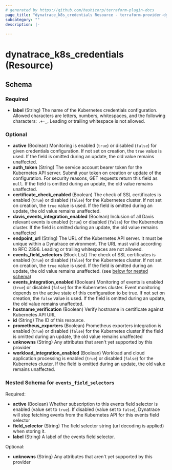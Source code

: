 ```yaml
---
# generated by https://github.com/hashicorp/terraform-plugin-docs
page_title: "dynatrace_k8s_credentials Resource - terraform-provider-dynatrace"
subcategory: ""
description: |-
  
---
```


# dynatrace_k8s_credentials (Resource)





<!-- schema generated by tfplugindocs -->
## Schema

### Required

- **label** (String) The name of the Kubernetes credentials configuration.  Allowed characters are letters, numbers, whitespaces, and the following characters: `.+-_`. Leading or trailing whitespace is not allowed.

### Optional

- **active** (Boolean) Monitoring is enabled (`true`) or disabled (`false`) for given credentials configuration.  If not set on creation, the `true` value is used.  If the field is omitted during an update, the old value remains unaffected.
- **auth_token** (String) The service account bearer token for the Kubernetes API server.  Submit your token on creation or update of the configuration. For security reasons, GET requests return this field as `null`.  If the field is omitted during an update, the old value remains unaffected.
- **certificate_check_enabled** (Boolean) The check of SSL certificates is enabled (`true`) or disabled (`false`) for the Kubernetes cluster.  If not set on creation, the `true` value is used.  If the field is omitted during an update, the old value remains unaffected.
- **davis_events_integration_enabled** (Boolean) Inclusion of all Davis relevant events is enabled (`true`) or disabled (`false`) for the Kubernetes cluster. If the field is omitted during an update, the old value remains unaffected
- **endpoint_url** (String) The URL of the Kubernetes API server.  It must be unique within a Dynatrace environment.  The URL must valid according to RFC 2396. Leading or trailing whitespaces are not allowed.
- **events_field_selectors** (Block List) The check of SSL certificates is enabled (`true`) or disabled (`false`) for the Kubernetes cluster.  If not set on creation, the `true` value is used.  If the field is omitted during an update, the old value remains unaffected. (see [below for nested schema](#nestedblock--events_field_selectors))
- **events_integration_enabled** (Boolean) Monitoring of events is enabled (`true`) or disabled (`false`) for the Kubernetes cluster. Event monitoring depends on the active state of this configuration to be true.  If not set on creation, the `false` value is used.  If the field is omitted during an update, the old value remains unaffected.
- **hostname_verification** (Boolean) Verify hostname in certificate against Kubernetes API URL
- **id** (String) The ID of this resource.
- **prometheus_exporters** (Boolean) Prometheus exporters integration is enabled (`true`) or disabled (`false`) for the Kubernetes cluster.If the field is omitted during an update, the old value remains unaffected
- **unknowns** (String) Any attributes that aren't yet supported by this provider
- **workload_integration_enabled** (Boolean) Workload and cloud application processing is enabled (`true`) or disabled (`false`) for the Kubernetes cluster. If the field is omitted during an update, the old value remains unaffected.

<a id="nestedblock--events_field_selectors"></a>
### Nested Schema for `events_field_selectors`

Required:

- **active** (Boolean) Whether subscription to this events field selector is enabled (value set to `true`). If disabled (value set to `false`), Dynatrace will stop fetching events from the Kubernetes API for this events field selector
- **field_selector** (String) The field selector string (url decoding is applied) when storing it.
- **label** (String) A label of the events field selector.

Optional:

- **unknowns** (String) Any attributes that aren't yet supported by this provider


